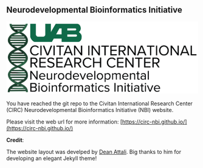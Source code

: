 ## Neurodevelopmental Bioinformatics Initiative

![NBI](./assets/img/NBI_website.png)

You have reached the git repo to the Civitan International Research Center (CIRC) Neurodevelopmental Bioinformatics Initiative (NBI) website.

Please visit the web url for more information: [https://circ-nbi.github.io/](https://circ-nbi.github.io/)

__Credit__:

The website layout was develped by [Dean Attali](https://github.com/daattali/beautiful-jekyll). Big thanks to him for developing an elegant Jekyll theme!


